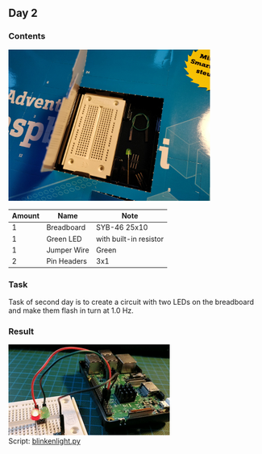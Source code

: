 ## Day 2
### Contents

![Contents of Day 2](assets/IMG_20171202_090430.jpg)

Amount | Name | Note
---|---|---
1 | Breadboard | SYB-46 25x10
1 | Green LED | with built-in resistor
1 | Jumper Wire | Green
2 | Pin Headers | 3x1

### Task
Task of second day is to create a circuit with two LEDs on the breadboard and make them flash in turn at 1.0 Hz.  

### Result
![Result of Day 2](assets/day2_alternatelyFlashingLeds.gif)  
Script: [blinkenlight.py](blinkenlights2.py)
